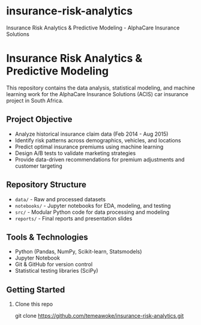 # insurance-risk-analytics
Insurance Risk Analytics &amp; Predictive Modeling - AlphaCare Insurance Solutions

# Insurance Risk Analytics & Predictive Modeling

This repository contains the data analysis, statistical modeling, and machine learning work for the AlphaCare Insurance Solutions (ACIS) car insurance project in South Africa.

## Project Objective

- Analyze historical insurance claim data (Feb 2014 - Aug 2015)
- Identify risk patterns across demographics, vehicles, and locations
- Predict optimal insurance premiums using machine learning
- Design A/B tests to validate marketing strategies
- Provide data-driven recommendations for premium adjustments and customer targeting

## Repository Structure

- `data/` - Raw and processed datasets
- `notebooks/` - Jupyter notebooks for EDA, modeling, and testing
- `src/` - Modular Python code for data processing and modeling
- `reports/` - Final reports and presentation slides

## Tools & Technologies

- Python (Pandas, NumPy, Scikit-learn, Statsmodels)
- Jupyter Notebook
- Git & GitHub for version control
- Statistical testing libraries (SciPy)

## Getting Started

1. Clone this repo  

   git clone https://github.com/temeawoke/insurance-risk-analytics.git
   
